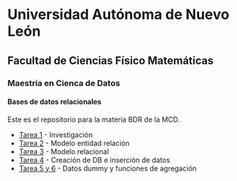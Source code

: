 # Universidad Autónoma de Nuevo León
## Facultad de Ciencias Físico Matemáticas
### Maestría en Cienca de Datos

#### Bases de datos relacionales

Este es el repositorio para la materia BDR de la MCD.

- [Tarea 1](/Tarea%201/Investigación.md) - Investigación
- [Tarea 2](/Tarea%202/Tarea%202.md) - Modelo entidad relación
- [Tarea 3](/Tarea%203/Tarea%203.md) - Modelo relacional
- [Tarea 4](/Tarea%204/Tarea%204.md) - Creación de DB e inserción de datos
- [Tarea 5 y 6](/Tarea%205%20y%206/Tarea%205%20y%206.md) - Datos dummy y funciones de agregación